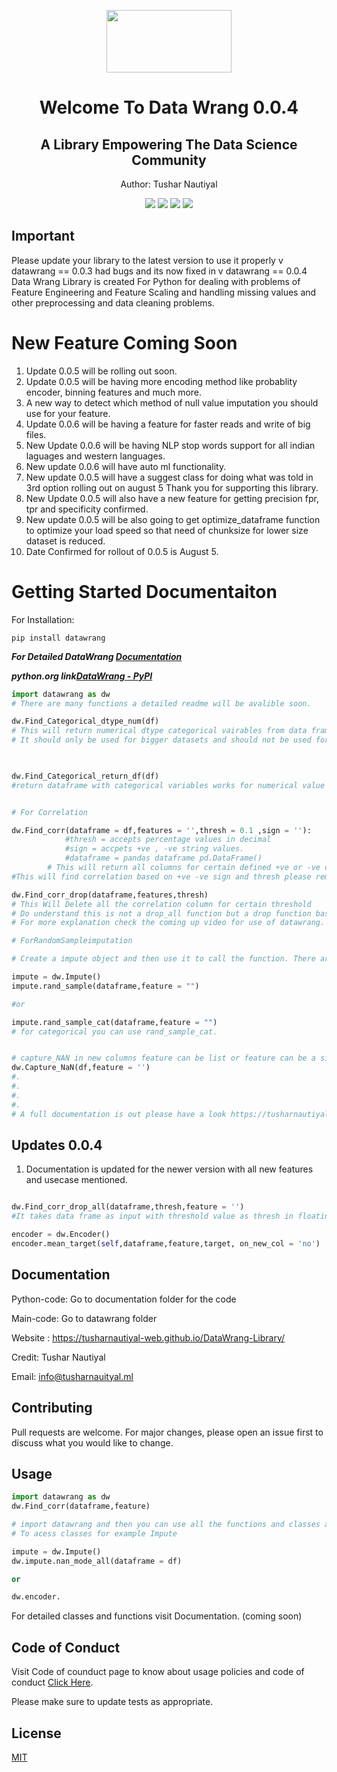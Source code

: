 <p align = 'center'>
<img src = 'https://user-images.githubusercontent.com/74553737/177100736-64354d6d-00f3-4c54-9235-08f2d4c7a06b.png' width = '200px' height = '100px'/>
</p>

<h1 align = 'center' >Welcome To Data Wrang 0.0.4</h1> 
<h2 align = 'center'>A Library Empowering The Data Science Community</h2>
<p align = 'center'>Author: Tushar Nautiyal</p>

<p align="center">
<img  src = 'https://img.shields.io/badge/Version-Alpha-Green.svg'/> <img  src = 'https://img.shields.io/badge/Latest-0.0.4.2-Green.svg'/> <img src = 'https://img.shields.io/badge/Language-Python-Orange.svg'/>
<img src = 'https://img.shields.io/badge/Older-0.0.3-Green.svg'/>
</p>

## Important

Please update your library to the latest version to use it properly v datawrang == 0.0.3 had bugs and its now fixed in v datawrang == 0.0.4
Data Wrang Library is created For Python for dealing with problems of Feature Engineering and Feature Scaling and handling missing values and other preprocessing and data cleaning problems.
<!-- Place this tag where you want the button to render. -->
<!-- Place this tag in your head or just before your close body tag. -->

# New Feature Coming Soon
1. Update 0.0.5 will be rolling out soon.
2. Update 0.0.5 will be having more encoding method like probablity encoder, binning features and much more.
3. A new way to detect which method of null value imputation you should use for your feature.
4. Update 0.0.6 will be having a feature for faster reads and write of big files.
5. New Update 0.0.6 will be having NLP stop words support for all indian laguages and western languages.
6. New update 0.0.6 will have auto ml functionality. 
7. New update 0.0.5 will have a suggest class for doing what was told in 3rd option rolling out on august 5 Thank you for supporting this library.
8. New Update 0.0.5 will also have a new feature for getting precision fpr, tpr and specificity confirmed.
9. New update 0.0.5 will be also going to get optimize_dataframe function to optimize your load speed so that need of chunksize for lower size dataset is reduced.
10. Date Confirmed for rollout of 0.0.5 is August 5.

# Getting Started Documentaiton

For Installation:
```
pip install datawrang
```
***For Detailed DataWrang <a href = 'https://tusharnautiyal-web.github.io/DataWrang-Library/'>Documentation</a>***

***python.org link<a href = 'https://pypi.org/project/DataWrang/'/>DataWrang - PyPI</a>***

```python
import datawrang as dw
# There are many functions a detailed readme will be avalible soon.

dw.Find_Categorical_dtype_num(df)
# This will return numerical dtype categorical vairables from data frame.
# It should only be used for bigger datasets and should not be used for smaller datasets.        


         
dw.Find_Categorical_return_df(df) 
#return dataframe with categorical variables works for numerical value also.


# For Correlation

dw.Find_corr(dataframe = df,features = '',thresh = 0.1 ,sign = ''):
            #thresh = accepts percentage values in decimal
            #sign = accpets +ve , -ve string values.
            #dataframe = pandas dataframe pd.DataFrame()
        # This will return all columns for certain defined +ve or -ve cor-relation.    
#This will find correlation based on +ve -ve sign and thresh please remember to use thresh hold with respect to signs or don't use sign if you are using threshold.

dw.Find_corr_drop(dataframe,features,thresh)
# This Will Delete all the correlation column for certain threshold
# Do understand this is not a drop_all function but a drop function base on feature you passed that means it will drop corr-related columns based on feature given
# For more explanation check the coming up video for use of datawrang.

# ForRandomSampleimputation 

# Create a impute object and then use it to call the function. There are also other functions like frequenct_category, end_distribution, which will be covered in full documentation.

impute = dw.Impute()
impute.rand_sample(dataframe,feature = "") 

#or

impute.rand_sample_cat(dataframe,feature = "") 
# for categorical you can use rand_sample_cat.


# capture_NAN in new columns feature can be list or feature can be a single string. 
dw.Capture_NaN(df,feature = '')
#.
#.
#.
#.
# A full documentation is out please have a look https://tusharnautiyal-web.github.io/DataWrang-Library. Thank you.
```
## Updates 0.0.4
1. Documentation is updated for the newer version with all new features and usecase mentioned.

```python

dw.Find_corr_drop_all(dataframe,thresh,feature = '')
#It takes data frame as input with threshold value as thresh in floating format like 90% = 0.9 and will remove all features that are co-related above 90 percent.

encoder = dw.Encoder()
encoder.mean_target(self,dataframe,feature,target, on_new_col = 'no')

```
## Documentation
Python-code: Go to documentation folder for the code

Main-code: Go to datawrang folder

Website : https://tusharnautiyal-web.github.io/DataWrang-Library/

Credit: Tushar Nautiyal

Email: info@tusharnauityal.ml

## Contributing
Pull requests are welcome. For major changes, please open an issue first to discuss what you would like to change.

## Usage
```python
import datawrang as dw
dw.Find_corr(dataframe,feature)

# import datawrang and then you can use all the functions and classes avalible in the package.
# To acess classes for example Impute

impute = dw.Impute()
dw.impute.nan_mode_all(dataframe = df)

or 

dw.encoder.
```
For detailed classes and functions visit Documentation. (coming soon)

## Code of Conduct
Visit Code of counduct page to know about usage policies and code of conduct <a href = 'https://github.com/TusharNautiyal-web/DataWrang-Library/blob/main/CODE%20OF%20CONDUCT.md'>Click Here</a>.

Please make sure to update tests as appropriate.

## License
[MIT](https://choosealicense.com/licenses/mit/)
